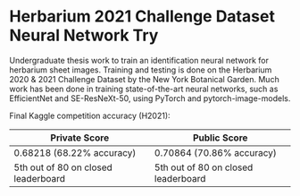# Herbarium 2021 Challenge Dataset Neural Network Try
Undergraduate thesis work to train an identification neural network for herbarium sheet images. Training and testing is done on the Herbarium 2020 & 2021 Challenge Dataset by the New York Botanical Garden. Much work has been done in training state-of-the-art neural networks, such as EfficientNet and SE-ResNeXt-50, using PyTorch and pytorch-image-models. 

Final Kaggle competition accuracy (H2021): 

Private Score | Public Score
|---|---|
0.68218 (68.22% accuracy) | 0.70864 (70.86% accuracy)
5th out of 80 on closed leaderboard | 5th out of 80 on closed leaderboard
